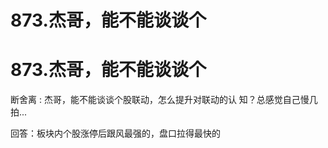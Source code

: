 # 873.杰哥，能不能谈谈个

# 873.杰哥，能不能谈谈个

断舍离 : 杰哥，能不能谈谈个股联动，怎么提升对联动的认 知？总感觉自己慢几拍...

回答：板块内个股涨停后跟风最强的，盘口拉得最快的
